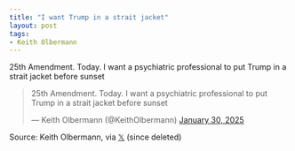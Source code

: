 ```yaml
---
title: "I want Trump in a strait jacket"
layout: post
tags:
- Keith Olbermann
---
```


25th Amendment. Today. I want a psychiatric professional to put Trump in a strait jacket before sunset

<blockquote class="twitter-tweet" data-twitter-extracted-i1745094471117608106="true"><p lang="en" dir="ltr">25th Amendment. Today. I want a psychiatric professional to put Trump in a strait jacket before sunset</p>— Keith Olbermann (@KeithOlbermann) <a target="_blank" href="https://twitter.com/KeithOlbermann/status/1885009204303343989?ref_src=twsrc%5Etfw">January 30, 2025</a></blockquote> <script async="" src="https://platform.twitter.com/widgets.js" charset="utf-8"></script>

Source: Keith Olbermann, via [𝕏](https://x.com) (since deleted)
